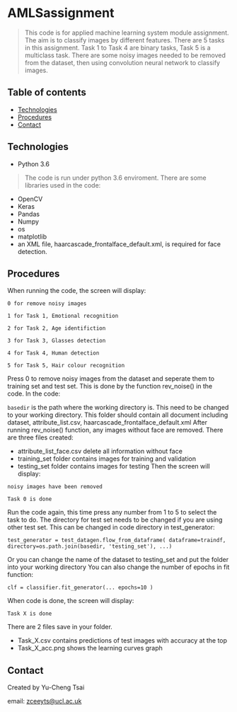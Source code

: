 # AMLSassignment
> This code is for applied machine learning system module assignment. The aim is to classify images by different features.
> There are 5 tasks in this assignment. Task 1 to Task 4 are binary tasks, Task 5 is a multiclass task.
> There are some noisy images needed to be removed from the dataset, then using convolution neural network to classify images.

## Table of contents
* [Technologies](#technologies)
* [Procedures](#procedures)
* [Contact](#contact)

## Technologies
* Python 3.6
> The code is run under python 3.6 enviroment. There are some libraries used in the code:
* OpenCV
* Keras
* Pandas
* Numpy
* os
* matplotlib
* an XML file, haarcascade_frontalface_default.xml, is required for face detection.

## Procedures
When running the code, the screen will display:

`0 for remove noisy images`

`1 for Task 1, Emotional recognition`
 
`2 for Task 2, Age identifiction`
 
`3 for Task 3, Glasses detection`
 
`4 for Task 4, Human detection`
 
`5 for Task 5, Hair colour recognition`
 

Press 0 to remove noisy images from the dataset and seperate them to training set and test set.
This is done by the function rev_noise() in the code.
In the code:

`basedir` is the path where the working directory is. This need to be changed to your working directory.
This folder should contain all document including dataset, attribute_list.csv, haarcascade_frontalface_default.xml
After running rev_noise() function, any images without face are removed.
There are three files created:
* attribute_list_face.csv delete all information without face
* training_set folder contains images for training and validation
* testing_set folder contains images for testing
Then the screen will display:

`noisy images have been removed`

`Task 0 is done`

Run the code again, this time press any number from 1 to 5 to select the task to do.
The directory for test set needs to be changed if you are using other test set.
This can be changed in code directory in test_generator:

`test_generator = test_datagen.flow_from_dataframe(
        dataframe=traindf,
        directory=os.path.join(basedir, 'testing_set'),
        ...)`
        
Or you can change the name of the dataset to testing_set and put the folder into your working directory
You can also change the number of epochs in fit function:

`clf = classifier.fit_generator(...
                                   epochs=10
                                   )`
                                   
When code is done, the screen will display:

`Task X is done`

There are 2 files save in your folder.
* Task_X.csv contains predictions of test images with accuracy at the top
* Task_X_acc.png shows the learning curves graph

## Contact
Created by Yu-Cheng Tsai

email: zceeyts@ucl.ac.uk
